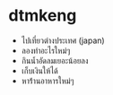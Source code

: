 # dtmkeng

* ไปเที่ยวต่างประเทศ (japan)
* ลองทำอะไรใหม่ๆ
* กินน้ำอัดลมเยอะน้อยลง
* เก็บเงินให้ได้
* หาร้่านอาหารใหม่ๆ
